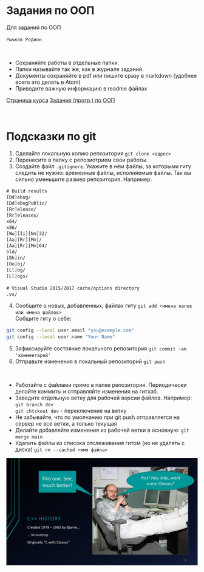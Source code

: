 # Задания по ООП
Для заданий по ООП


`Рычков Родион`

<br>

- Сохраняйте работы в отдельные папки. 
- Папки называйте так же, как в журнале заданий.
- Документы сохраняйте в pdf или пишите сразу в markdown (удобнее всего это делать в Atom)
- Приводите важную информацию в readme файлах

[Страница курса](https://github.com/VetrovSV/OOP)
[Задания (прогр.) по ООП](https://raw.githubusercontent.com/VetrovSV/OOP/master/%D0%9E%D0%9E%D0%9F.%20%D0%97%D0%B0%D0%B4%D0%B0%D0%BD%D0%B8%D1%8F%20I.pdf)

<br>

# Подсказки по git
1. Сделайте локальную копию репозитория
`git clone <адрес>`
1. Перенесите в папку с репозиотрием свои работы.
2. Создайте файл `.gitignore`. Укажите в нём файлы, за которыми гиту следить не нужно: временные файлы, исполняемые файлы. Так вы сильно уменьшите размер репозитория.
Например:
```
# Build results
[Dd]ebug/
[Dd]ebugPublic/
[Rr]elease/
[Rr]eleases/
x64/
x86/
[Ww][Ii][Nn]32/
[Aa][Rr][Mm]/
[Aa][Rr][Mm]64/
bld/
[Bb]in/
[Oo]bj/
[Ll]og/
[Ll]ogs/

# Visual Studio 2015/2017 cache/options directory
.vs/
```
4. Сообщите о новых, добавленных, файлах гиту
`git add <имена папок или имена файлов>`\
Собщите гиту о себе:
```bash
git config --local user.email "you@example.com"
git config --local user.name "Your Name"
```
5. Зафиксируйте состояние локального репозитория
`git commit -am 'комментарий'`
6. Отправьте изменения в локальный репозиторий
`git push`

<br>

- Работайте с файлами прямо в папке репозитория. Периодически делайте коммиты и отправляйте изменения на гитхаб. 
- Заведите отдельную ветку для рабочей версии файлов. Например: \
`git branch dev`\
`git chtckout dev` - переключение на ветку
- Не забывайте, что по умолчанию при git push отправляется на сервер не все ветки, а только текущая
- Делайте добавляйте изменения из рабочей ветки в основную:
`git merge main`
- Удалить файлы из списока отслеживания гитом (но не удалять с диска)
`git rm --cached <имя файла>`

![](stroustrup.jpg)
